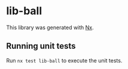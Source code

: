 # lib-ball

This library was generated with [Nx](https://nx.dev).

## Running unit tests

Run `nx test lib-ball` to execute the unit tests.
